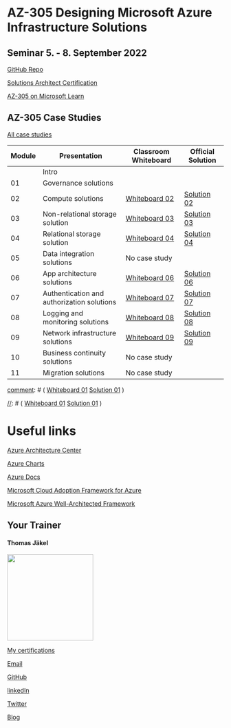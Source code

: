 # AZ-305 Designing Microsoft Azure Infrastructure Solutions

## Seminar 5. - 8. September 2022

[GitHub Repo](https://github.com/MicrosoftLearning/AZ-305-DesigningMicrosoftAzureInfrastructureSolutions)

[Solutions Architect Certification](https://docs.microsoft.com/en-us/learn/certifications/azure-solutions-architect/)

[AZ-305 on Microsoft Learn](https://aka.ms/AZ-305StudentMaterials)

## AZ-305 Case Studies

[All case studies](https://microsoftlearning.github.io/AZ-305-DesigningMicrosoftAzureInfrastructureSolutions/)


| Module    | Presentation | Classroom Whiteboard | Official Solution |
| ----------|--------------| ---------------------|-------------------|
|    | Intro                                     |               |             |
| 01 | Governance solutions                      |  |  |
| 02 | Compute solutions                         | [Whiteboard 02]() | [Solution 02]() |
| 03 | Non-relational storage solution           | [Whiteboard 03]() | [Solution 03]() |
| 04 | Relational storage solution               | [Whiteboard 04]() | [Solution 04]() |
| 05 | Data integration solutions                | No case study |             |
| 06 | App architecture solutions                | [Whiteboard 06]() | [Solution 06]() |
| 07 | Authentication and authorization solutions| [Whiteboard 07]() | [Solution 07]() |
| 08 | Logging and monitoring solutions          | [Whiteboard 08]() | [Solution 08]() |
| 09 | Network infrastructure  solutions         | [Whiteboard 09]() | [Solution 09]() |
| 10 | Business continuity solutions             | No case study |             |
| 11 | Migration solutions                       | No case study |             |

[comment]: <> (Whiteboard 01    Solution 01)

[comment]: # (  [Whiteboard 01]()       [Solution 01]()   )

[//]: # (This may be the most platform independent comment)

[//]: # (  [Whiteboard 01]()       [Solution 01]()  )

# Useful links

[Azure Architecture Center](https://https://docs.microsoft.com/en-us/azure/architecture/)

[Azure Charts](https://https://azurecharts.com/)

[Azure Docs](https://https://docs.microsoft.com/en-us/azure/)

[Microsoft Cloud Adoption Framework for Azure](https://docs.microsoft.com/en-us/azure/cloud-adoption-framework/)

[Microsoft Azure Well-Architected Framework](https://docs.microsoft.com/en-us/azure/architecture/framework/)


##  Your Trainer
#### Thomas Jäkel

<img src="https://github.com/www42/305/blob/36482adce2952ecb70f11ed2b11ce431659a2ede/img/Profilbild.jpg" width="200"/>

[My certifications](https://www.credly.com/users/thomas-jakel)

[Email](mailto:thomas.jaekel@brainymotion.de?subject=AZ-305)

[GitHub](https://github.com/www42)

[linkedIn](https://linkedin.com/in/tjkkll)

[Twitter](https://twitter.com/tjkkll)

[Blog](https://blog.az.training)